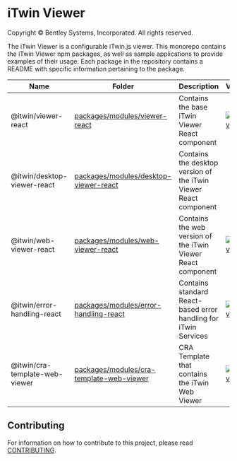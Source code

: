 # iTwin Viewer

Copyright © Bentley Systems, Incorporated. All rights reserved.

The iTwin Viewer is a configurable iTwin.js viewer. This monorepo contains the iTwin Viewer npm packages, as well as sample applications to provide examples of their usage. Each package in the repository contains a README with specific information pertaining to the package.

| Name                           | Folder                                                                               | Description                                                      | Version                                                                                                                  |
| ------------------------------ | ------------------------------------------------------------------------------------ | ---------------------------------------------------------------- | ------------------------------------------------------------------------------------------------------------------------ |
| @itwin/viewer-react            | [packages/modules/viewer-react](packages/modules/viewer-react)                       | Contains the base iTwin Viewer React component                   | [![npm version](https://badge.fury.io/js/%40itwin%2Fviewer-react.svg)](https://badge.fury.io/js/%40itwin%2Fviewer-react) |
| @itwin/desktop-viewer-react    | [packages/modules/desktop-viewer-react](packages/modules/desktop-viewer-react)       | Contains the desktop version of the iTwin Viewer React component | |
| @itwin/web-viewer-react        | [packages/modules/web-viewer-react](packages/modules/web-viewer-react)               | Contains the web version of the iTwin Viewer React component     | [![npm version](https://badge.fury.io/js/%40itwin%2Fweb-viewer-react.svg)](https://badge.fury.io/js/%40itwin%2Fweb-viewer-react) |
| @itwin/error-handling-react    | [packages/modules/error-handling-react](packages/modules/error-handling-react)       | Contains standard React-based error handling for iTwin Services  | [![npm version](https://badge.fury.io/js/%40itwin%2Ferror-handling-react.svg)](https://badge.fury.io/js/%40itwin%2Ferror-handling-react) |
| @itwin/cra-template-web-viewer | [packages/modules/cra-template-web-viewer](packages/modules/cra-template-web-viewer) | CRA Template that contains the iTwin Web Viewer                  | [![npm version](https://badge.fury.io/js/%40itwin%2Fcra-template-web-viewer.svg)](https://badge.fury.io/js/%40itwin%2Fcra-template-web-viewer) |

## Contributing

For information on how to contribute to this project, please read [CONTRIBUTING](CONTRIBUTING.MD).

